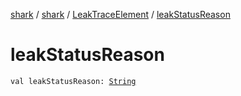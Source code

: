 [shark](../../index.md) / [shark](../index.md) / [LeakTraceElement](index.md) / [leakStatusReason](./leak-status-reason.md)

# leakStatusReason

`val leakStatusReason: `[`String`](https://kotlinlang.org/api/latest/jvm/stdlib/kotlin/-string/index.html)